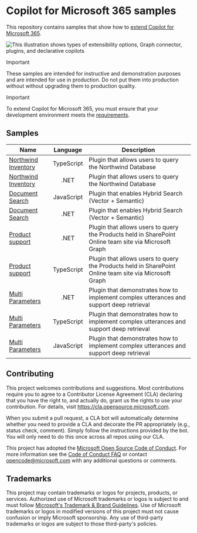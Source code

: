 # Copilot for Microsoft 365 samples

This repository contains samples that show how to [extend Copilot for Microsoft 365](https://learn.microsoft.com/microsoft-365-copilot/extensibility/).

<p style="align:center"><img src="https://learn.microsoft.com/en-gb/microsoft-365-copilot/extensibility/assets/images/m365-extensibility-types.png" alt="This illustration shows types of extensibility options, Graph connector, plugins, and declarative copilots" /></p>

> [!IMPORTANT]
> These samples are intended for instructive and demonstration purposes and are intended for use in production. Do not put them into production without without upgrading them to production quality.

> [!IMPORTANT]  
> To extend Copilot for Microsoft 365, you must ensure that your development environment meets the [requirements](https://learn.microsoft.com/microsoft-365-copilot/extensibility/prerequisites).

## Samples

| Name    | Language | Description
| -------- | :-------: | ------- |
| [Northwind Inventory](./samples/msgext-northwind-inventory-ts) | TypeScript | Plugin that allows users to query the Northwind Database
| [Northwind Inventory](./samples/msgext-northwind-inventory-csharp) | .NET | Plugin that allows users to query the Northwind Database
| [Document Search](./samples/msgext-doc-search-js) | JavaScript | Plugin that enables Hybrid Search (Vector + Semantic)
| [Document Search](./samples/msgext-doc-search-csharp) | .NET | Plugin that enables Hybrid Search (Vector + Semantic)
| [Product support](./samples/msgext-product-support-sso-csharp) | .NET | Plugin that allows users to query the Products held in SharePoint Online team site via Microsoft Graph
| [Product support](./samples/msgext-product-support-sso-ts) | TypeScript | Plugin that allows users to query the Products held in SharePoint Online team site via Microsoft Graph
| [Multi Parameters](./samples/msgext-multiparam-csharp) | .NET | Plugin that demonstrates how to implement complex utterances and support deep retrieval
| [Multi Parameters](./samples/msgext-multiparam-ts) | TypeScript | Plugin that demonstrates how to implement complex utterances and support deep retrieval
| [Multi Parameters](./samples/msgext-multiparam-js) | JavaScript | Plugin that demonstrates how to implement complex utterances and support deep retrieval

## Contributing

This project welcomes contributions and suggestions.  Most contributions require you to agree to a
Contributor License Agreement (CLA) declaring that you have the right to, and actually do, grant us
the rights to use your contribution. For details, visit <https://cla.opensource.microsoft.com>.

When you submit a pull request, a CLA bot will automatically determine whether you need to provide
a CLA and decorate the PR appropriately (e.g., status check, comment). Simply follow the instructions
provided by the bot. You will only need to do this once across all repos using our CLA.

This project has adopted the [Microsoft Open Source Code of Conduct](https://opensource.microsoft.com/codeofconduct/).
For more information see the [Code of Conduct FAQ](https://opensource.microsoft.com/codeofconduct/faq/) or
contact [opencode@microsoft.com](mailto:opencode@microsoft.com) with any additional questions or comments.

## Trademarks

This project may contain trademarks or logos for projects, products, or services. Authorized use of Microsoft
trademarks or logos is subject to and must follow [Microsoft's Trademark & Brand Guidelines](https://www.microsoft.com/en-us/legal/intellectualproperty/trademarks/usage/general).
Use of Microsoft trademarks or logos in modified versions of this project must not cause confusion or imply Microsoft sponsorship.
Any use of third-party trademarks or logos are subject to those third-party's policies.
